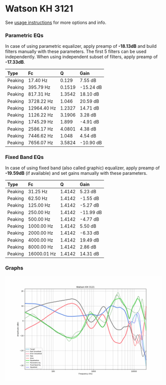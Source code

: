 # Watson KH 3121
See [usage instructions](https://github.com/jaakkopasanen/AutoEq#usage) for more options and info.

### Parametric EQs
In case of using parametric equalizer, apply preamp of **-18.13dB** and build filters manually
with these parameters. The first 5 filters can be used independently.
When using independent subset of filters, apply preamp of **-17.33dB**.

| Type    | Fc          |      Q | Gain      |
|:--------|:------------|:-------|:----------|
| Peaking | 17.40 Hz    | 0.129  | 7.55 dB   |
| Peaking | 395.79 Hz   | 0.1519 | -15.24 dB |
| Peaking | 817.31 Hz   | 1.3542 | 18.10 dB  |
| Peaking | 3728.22 Hz  | 1.046  | 20.59 dB  |
| Peaking | 12964.40 Hz | 1.2327 | 14.71 dB  |
| Peaking | 1126.22 Hz  | 3.1906 | 3.28 dB   |
| Peaking | 1745.29 Hz  | 1.899  | -4.91 dB  |
| Peaking | 2586.17 Hz  | 4.0801 | 4.38 dB   |
| Peaking | 7446.62 Hz  | 1.048  | 4.54 dB   |
| Peaking | 7656.07 Hz  | 3.5824 | -10.90 dB |

### Fixed Band EQs
In case of using fixed band (also called graphic) equalizer, apply preamp of **-19.59dB**
(if available) and set gains manually with these parameters.

| Type    | Fc          |      Q | Gain      |
|:--------|:------------|:-------|:----------|
| Peaking | 31.25 Hz    | 1.4142 | 5.23 dB   |
| Peaking | 62.50 Hz    | 1.4142 | -1.55 dB  |
| Peaking | 125.00 Hz   | 1.4142 | -5.27 dB  |
| Peaking | 250.00 Hz   | 1.4142 | -11.99 dB |
| Peaking | 500.00 Hz   | 1.4142 | -4.77 dB  |
| Peaking | 1000.00 Hz  | 1.4142 | 5.50 dB   |
| Peaking | 2000.00 Hz  | 1.4142 | -6.33 dB  |
| Peaking | 4000.00 Hz  | 1.4142 | 19.49 dB  |
| Peaking | 8000.00 Hz  | 1.4142 | 2.86 dB   |
| Peaking | 16000.01 Hz | 1.4142 | 14.31 dB  |

### Graphs
![](./Watson%20KH%203121.png)